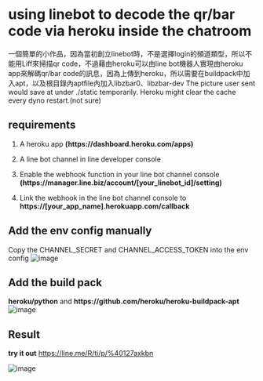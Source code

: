 # using linebot to decode the qr/bar code via heroku inside the chatroom
  一個簡單的小作品，因為當初創立linebot時，不是選擇login的頻道類型，所以不能用Liff來掃描qr code，不過藉由heroku可以由line bot機器人實現由heroku app來解碼qr/bar code的訊息，因為上傳到heroku，所以需要在buildpack中加入apt，以及根目錄內aptfile內加入libzbar0、libzbar-dev
The picture user sent would save at under ./static temporarily. Heroku might clear the cache every dyno restart.(not sure)

## requirements
1. A heroku app **(https<area>://dashboard.heroku.com/apps)**

2. A line bot channel in line developer console 

3. Enable the webhook function in your line bot channel console **(https<area>://manager.line.biz/account/[your_linebot_id]/setting)**
  
4. Link the webhook in the line bot channel console to **https<area>://[your_app_name].herokuapp.com/callback**


## Add the env config manually
Copy the CHANNEL_SECRET and CHANNEL_ACCESS_TOKEN into the env config 
![image](https://user-images.githubusercontent.com/24865458/172822152-c5c3c5ee-c135-4857-a692-052e23556956.png)

## Add the build pack
**heroku/python**
and
**https<area>://github.com/heroku/heroku-buildpack-apt**
![image](https://user-images.githubusercontent.com/24865458/172822053-4568fe28-eab6-442f-8e46-212d4fdedaa7.png)

## Result
**try it out** https://line.me/R/ti/p/%40127axkbn
  
![image](https://user-images.githubusercontent.com/24865458/172823672-d0bff46c-4e46-45d1-839d-14631aecc7f8.png)

